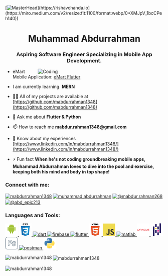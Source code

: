 [![MasterHead]([https://1.bp.blogspot.com/-7A4WynwLsM...)](https://rishavchanda.io](https://miro.medium.com/v2/resize:fit:1100/format:webp/0*XMJpV_1bcCPeh140))
<h1 align="center">Muhammad Abdurrahman</h1>
<h3 align="center">Aspiring Software Engineer Specializing in Mobile App Development.</h3>
<img align="right" alt="Coding" width="400" src="https://camo.githubusercontent.com/7de37139d0b4c1ce40865e799b446c0e963a3dd8fb68d239707237c40604fa3d/68747470733a2f2f63646e2e6472696262626c652e636f6d2f75736572732f3733303730332f73637265656e73686f74732f363538313234332f6176656e746f2e676966">


- eMart Mobile Application: [eMart Flutter](https://github.com/mabdurrahman1348/Flutter_E-Mart)

- I am currently learning. **MERN**

- 👨‍💻 All of my projects are available at [https://github.com/mabdurrahman1348](https://github.com/mabdurrahman1348)

- 💬 Ask me about **Flutter & Python**

- 📫 How to reach me **mabdur.rahman1348@gmail.com**

- 📄 Know about my experiences [https://www.linkedin.com/in/mabdurrahman1348/](https://www.linkedin.com/in/mabdurrahman1348/)

- ⚡ Fun fact **When he's not coding groundbreaking mobile apps, Muhammad Abdurrahman loves to dive into the pool and exercise, keeping both his mind and body in top shape!**

<h3 align="left">Connect with me:</h3>
<p align="left">
<a href="https://linkedin.com/in/mabdurrahman1348" target="blank"><img align="center" src="https://raw.githubusercontent.com/rahuldkjain/github-profile-readme-generator/master/src/images/icons/Social/linked-in-alt.svg" alt="mabdurrahman1348" height="30" width="40" /></a>
<a href="https://fb.com/muhammad abdurrahman" target="blank"><img align="center" src="https://raw.githubusercontent.com/rahuldkjain/github-profile-readme-generator/master/src/images/icons/Social/facebook.svg" alt="muhammad abdurrahman" height="30" width="40" /></a>
<a href="https://medium.com/@mabdur.rahman268" target="blank"><img align="center" src="https://raw.githubusercontent.com/rahuldkjain/github-profile-readme-generator/master/src/images/icons/Social/medium.svg" alt="@mabdur.rahman268" height="30" width="40" /></a>
<a href="https://www.hackerrank.com/@abd_epic213" target="blank"><img align="center" src="https://raw.githubusercontent.com/rahuldkjain/github-profile-readme-generator/master/src/images/icons/Social/hackerrank.svg" alt="@abd_epic213" height="30" width="40" /></a>
</p>

<h3 align="left">Languages and Tools:</h3>
<p align="left"> <a href="https://developer.android.com" target="_blank" rel="noreferrer"> <img src="https://raw.githubusercontent.com/devicons/devicon/master/icons/android/android-original-wordmark.svg" alt="android" width="40" height="40"/> </a> <a href="https://www.w3schools.com/css/" target="_blank" rel="noreferrer"> <img src="https://raw.githubusercontent.com/devicons/devicon/master/icons/css3/css3-original-wordmark.svg" alt="css3" width="40" height="40"/> </a> <a href="https://dart.dev" target="_blank" rel="noreferrer"> <img src="https://www.vectorlogo.zone/logos/dartlang/dartlang-icon.svg" alt="dart" width="40" height="40"/> </a> <a href="https://firebase.google.com/" target="_blank" rel="noreferrer"> <img src="https://www.vectorlogo.zone/logos/firebase/firebase-icon.svg" alt="firebase" width="40" height="40"/> </a> <a href="https://flutter.dev" target="_blank" rel="noreferrer"> <img src="https://www.vectorlogo.zone/logos/flutterio/flutterio-icon.svg" alt="flutter" width="40" height="40"/> </a> <a href="https://www.w3.org/html/" target="_blank" rel="noreferrer"> <img src="https://raw.githubusercontent.com/devicons/devicon/master/icons/html5/html5-original-wordmark.svg" alt="html5" width="40" height="40"/> </a> <a href="https://developer.mozilla.org/en-US/docs/Web/JavaScript" target="_blank" rel="noreferrer"> <img src="https://raw.githubusercontent.com/devicons/devicon/master/icons/javascript/javascript-original.svg" alt="javascript" width="40" height="40"/> </a> <a href="https://www.mathworks.com/" target="_blank" rel="noreferrer"> <img src="https://upload.wikimedia.org/wikipedia/commons/2/21/Matlab_Logo.png" alt="matlab" width="40" height="40"/> </a> <a href="https://www.oracle.com/" target="_blank" rel="noreferrer"> <img src="https://raw.githubusercontent.com/devicons/devicon/master/icons/oracle/oracle-original.svg" alt="oracle" width="40" height="40"/> </a> <a href="https://pandas.pydata.org/" target="_blank" rel="noreferrer"> <img src="https://raw.githubusercontent.com/devicons/devicon/2ae2a900d2f041da66e950e4d48052658d850630/icons/pandas/pandas-original.svg" alt="pandas" width="40" height="40"/> </a> <a href="https://www.photoshop.com/en" target="_blank" rel="noreferrer"> <img src="https://raw.githubusercontent.com/devicons/devicon/master/icons/photoshop/photoshop-line.svg" alt="photoshop" width="40" height="40"/> </a> <a href="https://postman.com" target="_blank" rel="noreferrer"> <img src="https://www.vectorlogo.zone/logos/getpostman/getpostman-icon.svg" alt="postman" width="40" height="40"/> </a> <a href="https://www.python.org" target="_blank" rel="noreferrer"> <img src="https://raw.githubusercontent.com/devicons/devicon/master/icons/python/python-original.svg" alt="python" width="40" height="40"/> </a> </p>

<p><img align="left" src="https://github-readme-stats.vercel.app/api/top-langs?username=mabdurrahman1348&show_icons=true&locale=en&layout=compact" alt="mabdurrahman1348" /></p>

<p>&nbsp;<img align="center" src="https://github-readme-stats.vercel.app/api?username=mabdurrahman1348&show_icons=true&locale=en" alt="mabdurrahman1348" /></p>

<p><img align="center" src="https://github-readme-streak-stats.herokuapp.com/?user=mabdurrahman1348&" alt="mabdurrahman1348" /></p>
